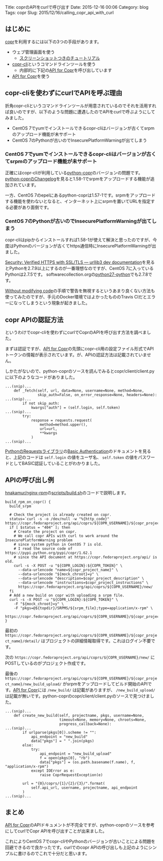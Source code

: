 Title: coprのAPIをcurlで呼び出す
Date: 2015-12-16 00:06
Category: blog
Tags: copr
Slug: 2015/12/16/calling_copr_api_with_curl

## はじめに
[copr](https://fedorahosted.org/copr/)を利用するには以下の3つの手段があります。

* ウェブ管理画面を使う
  * [スクリーンショットつきのチュートリアル](https://fedorahosted.org/copr/wiki/ScreenshotsTutorial)
* [copr-cli](https://apps.fedoraproject.org/packages/copr-cli)というコマンドラインツールを使う
  * 内部的に下記の[API for Copr](https://copr.fedoraproject.org/api/)を呼び出しています
* [API for Copr](https://copr.fedoraproject.org/api/)を使う

## copr-cliを使わずにcurlでAPIを呼ぶ理由

折角copr-cliというコマンドラインツールが用意されているのでそれを活用すれば良いのですが、以下のような問題に遭遇したのでAPIをcurlで呼ぶようにしてみました。

* CentOS 7でyumでインストールできるcopr-cliはバージョンが古くてsrpmのアップロード機能が未サポート
* CentOS 7のPythonが古いのでInsecurePlatformWarningが出てしまう

### CentOS 7でyumでインストールできるcopr-cliはバージョンが古くてsrpmのアップロード機能が未サポート

正確にはcopr-cliが利用している[python-copr](https://apps.fedoraproject.org/packages/python-copr/)のバージョンの問題です。
[python-coprのChangelog](https://apps.fedoraproject.org/packages/python-copr/changelog)を見ると1.58-1でsrpmをアップロードする機能が追加されています。

一方、CentOS 7のepelにあるpython-coprは1.57-1です。srpmをアップロードする機能を使わないとなると、インターネット上にsrpmを置いてURLを指定する必要があり面倒です。

### CentOS 7のPythonが古いのでInsecurePlatformWarningが出てしまう

copr-cliはpipからインストールすれば1.58-1が使えて解決と思ったのですが、今度はPythonのバージョンが古くてhttps通信時にInsecurePlatformWarningが出ました。

[Security: Verified HTTPS with SSL/TLS — urllib3 dev documentation](https://urllib3.readthedocs.org/en/latest/security.html#insecureplatformwarning)を見るとPythonを2.7.9以上にするのが一番理想なのですが、CentOS 7に入っているPythonは2.7.5です。
softwarecollection.orgの[python27-python](https://www.softwarecollections.org/repos/rhscl/python27/epel-7-x86_64/python27-python-2.7.8-3.el7/)でも2.7.8です。

[Without modifying code](https://urllib3.readthedocs.org/en/latest/security.html#without-modifying-code)の手順で警告を無視するというあまり良くない方法も使ってみたのですが、手元のDocker環境ではよかったもののTravis CIだとエラーになってしまうという現象が起きました。

## copr APIの認証方法

というわけでcopr-cliを使わずにcurlでCoprのAPIを呼び出す方法を調べました。

まずは認証ですが、[API for Copr](https://copr.fedoraproject.org/api/)の先頭にcopr-cli用の設定ファイル形式でAPIトークンの情報が表示されています。が、APIの認証方法は記載されていません。

しかたがないので、python-coprのソースを読んでみるとcopr/client/client.pyに以下のようなコードがありました。

```
...(snip)...
    def _fetch(self, url, data=None, username=None, method=None,
               skip_auth=False, on_error_response=None, headers=None):
...(snip)...
        if not skip_auth:
            kwargs["auth"] = (self.login, self.token)
...(snip)...
        try:
            response = requests.request(
                method=method.upper(),
                url=url,
                **kwargs
            )
...(snip)...
```

[PythonのRequestsライブラリ](http://docs.python-requests.org/en/latest/)の[Basic Authentication](http://docs.python-requests.org/en/latest/user/authentication/#basic-authentication)のドキュメントを見ると、上記のコードは `self.login` の値をユーザ名、 `self.token` の値をパスワードとしてBASIC認証していることがわかりました。

## APIの呼び出し例

[hnakamur/nginx-rpm](https://github.com/hnakamur/nginx-rpm/)の[scripts/build.sh](https://github.com/hnakamur/nginx-rpm/blob/358d646a22c9c516a9247595e296b256d61a86f6/scripts/build.sh#L72-L95)のコードで説明します。

```
build_rpm_on_copr() {
  build_srpm

  # Check the project is already created on copr.
  status=`curl -s -o /dev/null -w "%{http_code}" https://copr.fedoraproject.org/api/coprs/${COPR_USERNAME}/${copr_project_name}/detail/`
  if [ $status = "404" ]; then
    # Create the project on copr.
    # We call copr APIs with curl to work around the InsecurePlatformWarning problem
    # since system python in CentOS 7 is old.
    # I read the source code of https://pypi.python.org/pypi/copr/1.62.1
    # since the API document at https://copr.fedoraproject.org/api/ is old.
    curl -s -X POST -u "${COPR_LOGIN}:${COPR_TOKEN}" \
      --data-urlencode "name=${copr_project_name}" \
      --data-urlencode "${mock_chroot}=y" \
      --data-urlencode "description=$copr_project_description" \
      --data-urlencode "instructions=$copr_project_instructions" \
      https://copr.fedoraproject.org/api/coprs/${COPR_USERNAME}/new/
  fi
  # Add a new build on copr with uploading a srpm file.
  curl -s -X POST -u "${COPR_LOGIN}:${COPR_TOKEN}" \
    -F "${mock_chroot}=y" \
    -F "pkgs=@${topdir}/SRPMS/${srpm_file};type=application/x-rpm" \
    https://copr.fedoraproject.org/api/coprs/${COPR_USERNAME}/${copr_project_name}/new_build_upload/
}
```

最初の `https://copr.fedoraproject.org/api/coprs/${COPR_USERNAME}/${copr_project_name}/detail/` はプロジェクトの詳細情報取得です。これはログイン不要です。

次の `https://copr.fedoraproject.org/api/coprs/${COPR_USERNAME}/new/` にPOSTしているのがプロジェクト作成です。


最後の `https://copr.fedoraproject.org/api/coprs/${COPR_USERNAME}/${copr_project_name}/new_build_upload/` がsrpmをアップロードしてビルド開始のAPIです。[API for Copr](https://copr.fedoraproject.org/api/)には `/new_build/` は記載がありますが、 `/new_build_upload/` は記載が無いです。python-coprのcopr/client/client.pyのソースで見つけました。

```
...(snip)...
    def create_new_build(self, projectname, pkgs, username=None,
                         timeout=None, memory=None, chroots=None,
                         progress_callback=None):
...(snip)...
        if urlparse(pkgs[0]).scheme != "":
            api_endpoint = "new_build"
            data["pkgs"] = " ".join(pkgs)
        else:
            try:
                api_endpoint = "new_build_upload"
                f = open(pkgs[0], "rb")
                data["pkgs"] = (os.path.basename(f.name), f, "application/x-rpm")
            except IOError as e:
                raise CoprRequestException(e)

        url = "{0}/coprs/{1}/{2}/{3}/".format(
            self.api_url, username, projectname, api_endpoint
        )
...(snip)...
```

## まとめ
[API for Copr](https://copr.fedoraproject.org/api/)のAPIドキュメントが不完全ですが、python-coprのソースを参考にしてcurlでCopr APIを呼び出すことが出来ました。

これによりCentOS 7でcopr-cliやPythonのバージョンが古いことによる問題を回避できるので良かったです。curlでのcopr APIの呼び出しも上記のようにシンプルに書けるのでこれで十分だと思います。
